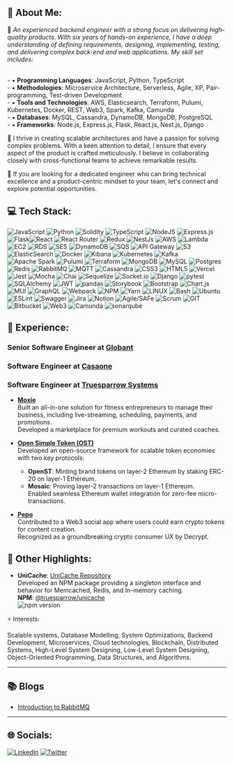 ## 💫 About Me:
🔭 *An experienced backend engineer with a strong focus on delivering high-quality products. With six years of hands-on experience, I have a deep understanding of defining requirements, designing, implementing, testing, and delivering complex back-end and web applications. My skill set includes:*

<br /> - ▪ **Programming Languages**: JavaScript, Python, TypeScript
<br /> - ▪ **Methodologies**: Microservice Architecture, Serverless, Agile, XP, Pair-programming, Test-driven Development
<br /> - ▪ **Tools and Technologies**: AWS, Elasticsearch, Terraform, Pulumi, Kubernetes, Docker, REST, Web3, Spark, Kafka, Camunda
<br /> - ▪ **Databases**: MySQL, Cassandra, DynamoDB, MongoDB, PostgreSQL
<br /> - ▪ **Frameworks**: Node.js, Express.js, Flask, React.js, Nest.js, Django

💬 I thrive in creating scalable architectures and have a passion for solving complex problems. With a keen attention to detail, I ensure that every aspect of the product is crafted meticulously. I believe in collaborating closely with cross-functional teams to achieve remarkable results.

🌱 If you are looking for a dedicated engineer who can bring technical excellence and a product-centric mindset to your team, let's connect and explore potential opportunities.

## 💻 Tech Stack:
![JavaScript](https://img.shields.io/badge/javascript-%23323330.svg?style=for-the-badge&logo=javascript&logoColor=%23F7DF1E) ![Python](https://img.shields.io/badge/python-3670A0?style=for-the-badge&logo=python&logoColor=ffdd54) ![Solidity](https://img.shields.io/badge/Solidity-%23363636.svg?style=for-the-badge&logo=solidity&logoColor=white) ![TypeScript](https://img.shields.io/badge/typescript-%23007ACC.svg?style=for-the-badge&logo=typescript&logoColor=white) ![NodeJS](https://img.shields.io/badge/node.js-6DA55F?style=for-the-badge&logo=node.js&logoColor=white) ![Express.js](https://img.shields.io/badge/express.js-%23404d59.svg?style=for-the-badge&logo=express&logoColor=%2361DAFB) ![Flask](https://img.shields.io/badge/Flask-092E20.svg?style=for-the-badge&logo=flask&logoColor=white)![React](https://img.shields.io/badge/react-%2320232a.svg?style=for-the-badge&logo=react&logoColor=%2361DAFB) ![React Router](https://img.shields.io/badge/React_Router-CA4245?style=for-the-badge&logo=react-router&logoColor=white) ![Redux](https://img.shields.io/badge/redux-%23593d88.svg?style=for-the-badge&logo=redux&logoColor=white) ![NestJs](https://img.shields.io/badge/NestJs-E0234E.svg?style=for-the-badge&logo=nestjs&logoColor=white) ![AWS](https://img.shields.io/badge/AWS-232F3E.svg?style=for-the-badge&logo=amazon-aws&logoColor=white) ![Lambda](https://img.shields.io/badge/Lambda-FF9900.svg?style=for-the-badge&logo=awslambda&logoColor=white) ![EC2](https://img.shields.io/badge/EC2-FF9900.svg?style=for-the-badge&logo=amazonec2&logoColor=white) ![RDS](https://img.shields.io/badge/RDS-527FFF.svg?style=for-the-badge&logo=amazonrds&logoColor=white) ![SES](https://img.shields.io/badge/SES-DD344C.svg?style=for-the-badge&logo=amazonsimpleemailservice&logoColor=white) ![DynamoDB](https://img.shields.io/badge/DynamoDB-4053D6.svg?style=for-the-badge&logo=amazondynamodb&logoColor=white) ![SQS](https://img.shields.io/badge/SQS-FF4F8B.svg?style=for-the-badge&logo=amazonsqs&logoColor=white) ![API Gateway](https://img.shields.io/badge/APIGateway-FF4F8B.svg?style=for-the-badge&logo=amazonapigateway&logoColor=white) ![S3](https://img.shields.io/badge/S3-569A31.svg?style=for-the-badge&logo=amazons3&logoColor=white) ![ElasticSearch](https://img.shields.io/badge/-ElasticSearch-005571?style=for-the-badge&logo=elasticsearch) ![Docker](https://img.shields.io/badge/docker-%230db7ed.svg?style=for-the-badge&logo=docker&logoColor=white) ![Kibana](https://img.shields.io/badge/kibana-005571?style=for-the-badge&logo=kibana) ![Kubernetes](https://img.shields.io/badge/kubernetes-%23326ce5.svg?style=for-the-badge&logo=kubernetes&logoColor=white) ![Kafka](https://img.shields.io/badge/Kafka-231F20.svg?style=for-the-badge&logo=apachekafka&logoColor=white) ![Apache Spark](https://img.shields.io/badge/Spark-E25A1C.svg?style=for-the-badge&logo=apachespark&logoColor=white) ![Pulumi](https://img.shields.io/badge/Pulumi-8A3391.svg?style=for-the-badge&logo=pulumi&logoColor=white) ![Terraform](https://img.shields.io/badge/Terraform-844FBA.svg?style=for-the-badge&logo=terraform&logoColor=white) ![MongoDB](https://img.shields.io/badge/MongoDB-%234ea94b.svg?style=for-the-badge&logo=mongodb&logoColor=white) ![MySQL](https://img.shields.io/badge/mysql-%2300f.svg?style=for-the-badge&logo=mysql&logoColor=white) ![Postgres](https://img.shields.io/badge/postgres-%23316192.svg?style=for-the-badge&logo=postgresql&logoColor=white) ![Redis](https://img.shields.io/badge/redis-%23DD0031.svg?style=for-the-badge&logo=redis&logoColor=white) ![RabbitMQ](https://img.shields.io/badge/RabbitMQ-FF6600.svg?style=for-the-badge&logo=rabbitmq&logoColor=white) ![MQTT](https://img.shields.io/badge/MQTT-660066.svg?style=for-the-badge&logo=mqtt&logoColor=white) ![Cassandra](https://img.shields.io/badge/Cassandra-1287B1.svg?style=for-the-badge&logo=apachecassandra&logoColor=white) ![CSS3](https://img.shields.io/badge/css3-%231572B6.svg?style=for-the-badge&logo=css3&logoColor=white) ![HTML5](https://img.shields.io/badge/html5-%23E34F26.svg?style=for-the-badge&logo=html5&logoColor=white) ![Vercel](https://img.shields.io/badge/vercel-%23000000.svg?style=for-the-badge&logo=vercel&logoColor=white) ![Jest](https://img.shields.io/badge/Jest-C21325.svg?style=for-the-badge&logo=jest&logoColor=white) ![Mocha](https://img.shields.io/badge/Mocha-8D6748.svg?style=for-the-badge&logo=mocha&logoColor=white) ![Chai](https://img.shields.io/badge/Chai-A30701.svg?style=for-the-badge&logo=chai&logoColor=white) ![Sequelize](https://img.shields.io/badge/Sequelize-52B0E7?style=for-the-badge&logo=sequelize&logoColor=black) ![Socket.io](https://img.shields.io/badge/Socket.io-black?style=for-the-badge&logo=socketdotio&badgeColor=010101) ![Django](https://img.shields.io/badge/Django-092E20.svg?style=for-the-badge&logo=Django&logoColor=white) ![pytest](https://img.shields.io/badge/pytest-0A9EDC?style=for-the-badge&logo=pytest&logoColor=white) ![SQLAlchemy](https://img.shields.io/badge/SQLAlchemy-D71F00?style=for-the-badge&logo=sqlalchemy&logoColor=white) ![JWT](https://img.shields.io/badge/JWT-black?style=for-the-badge&logo=JSON%20web%20tokens) ![pandas](https://img.shields.io/badge/pandas-150458?style=for-the-badge&logo=pandas) ![Storybook](https://img.shields.io/badge/Storybook-FF4785?style=for-the-badge&logo=storybook&logoColor=white) ![Bootstrap](https://img.shields.io/badge/bootstrap-%23563D7C.svg?style=for-the-badge&logo=bootstrap&logoColor=white) ![Chart.js](https://img.shields.io/badge/chart.js-F5788D.svg?style=for-the-badge&logo=chart.js&logoColor=white) ![MUI](https://img.shields.io/badge/MUI-0081CB.svg?style=for-the-badge&logo=material-ui&logoColor=white) ![GraphQL](https://img.shields.io/badge/-GraphQL-E10098?style=for-the-badge&logo=graphql&logoColor=white) ![Webpack](https://img.shields.io/badge/webpack-8DD6F9?style=for-the-badge&logo=webpack&logoColor=black) ![NPM](https://img.shields.io/badge/NPM-8DD6F9?style=for-the-badge&logo=npm) ![Yarn](https://img.shields.io/badge/yarn-%232C8EBB.svg?style=for-the-badge&logo=yarn&logoColor=white) ![LINUX](https://img.shields.io/badge/Linux-FCC624?style=for-the-badge&logo=linux&logoColor=black) ![Bash](https://img.shields.io/badge/Bash-4EAA25.svg?style=for-the-badge&logo=gnubash&logoColor=white) ![Ubuntu](https://img.shields.io/badge/Ubuntu-E95420?style=for-the-badge&logo=ubuntu&logoColor=black) ![ESLint](https://img.shields.io/badge/ESLint-4B3263?style=for-the-badge&logo=eslint&logoColor=white) ![Swagger](https://img.shields.io/badge/swagger-85EA2D?style=for-the-badge&logo=swagger&logoColor=black) ![Jira](https://img.shields.io/badge/jira-%230A0FFF.svg?style=for-the-badge&logo=jira&logoColor=white) ![Notion](https://img.shields.io/badge/Notion-%23000000.svg?style=for-the-badge&logo=notion&logoColor=white) ![Agile/SAFe](https://img.shields.io/badge/Agile-%234ea94b.svg?style=for-the-badge&logo=agile&logoColor=white) ![Scrum](https://img.shields.io/badge/Scrum-009FDA.svg?style=for-the-badge&logo=scrumalliance&logoColor=white) ![GIT](https://img.shields.io/badge/Git-F05032.svg?style=for-the-badge&logo=git&logoColor=white) ![Bitbucket](https://img.shields.io/badge/Bitbucket-0052CC?style=for-the-badge&logo=bitbucket) ![Web3](https://img.shields.io/badge/Web3.js-F16822.svg?style=for-the-badge&logo=web3dotjs&logoColor=white) ![Camunda](https://img.shields.io/badge/Camunda-FC5D0D.svg?style=for-the-badge&logo=camunda&logoColor=white) ![sonarqube](https://img.shields.io/badge/sonarqube-4E9BCD?style=for-the-badge&logo=sonarqube&logoColor=black)
   

## 💼 Experience:

### **Senior Software Engineer** at **[Globant](https://globant.com/)**  

### **Software Engineer** at **[Casaone](https://www.casaone.com/)**  

### **Software Engineer** at **[Truesparrow Systems](https://truesparrow.com/about-us/)**  
- **[Moxie](https://truesparrow.com/case-study/moxie)**  
  Built an all-in-one solution for fitness entrepreneurs to manage their business, including live-streaming, scheduling, payments, and promotions.  
  Developed a marketplace for premium workouts and curated coaches.

- **[Open Simple Token (OST)](https://truesparrow.com/case-study/ost)**  
  Developed an open-source framework for scalable token economies with two key protocols:  
  - **OpenST**: Minting brand tokens on layer-2 Ethereum by staking ERC-20 on layer-1 Ethereum.  
  - **Mosaic**: Proving layer-2 transactions on layer-1 Ethereum.  
  Enabled seamless Ethereum wallet integration for zero-fee micro-transactions.

- **[Pepo](https://bitcoinwiki.org/wiki/pepo)**  
  Contributed to a Web3 social app where users could earn crypto tokens for content creation.  
  Recognized as a groundbreaking crypto consumer UX by Decrypt.


## 🚀 Other Highlights:
- **UniCache**: [UniCache Repository](https://github.com/TrueSparrowSystems/UniCache)  
  Developed an NPM package providing a singleton interface and behavior for Memcached, Redis, and In-memory caching.  
  **NPM**: [@truesparrow/unicache](https://www.npmjs.com/package/@truesparrow/unicache)  
  ![npm version](https://img.shields.io/npm/v/@truesparrow/unicache.svg?style=flat)


⚡ Interests:

Scalable systems, Database Modelling, System Optimizations, Backend Development, Microservices, Cloud technologies, Blockchain, Distributed Systems, High-Level System Designing, Low-Level System Designing, Object-Oriented Programming, Data Structures, and Algorithms.

--- 

## 📚 Blogs

- [Introduction to RabbitMQ](https://medium.com/globant/introduction-to-rabbitmq-5af1a58b942e)

--- 

<!-- 
# 📊 GitHub Stats:
![](https://github-readme-stats.vercel.app/api?username=dhananjay8&theme=dark&hide_border=false&include_all_commits=false&count_private=false)<br/>
![](https://github-readme-streak-stats.herokuapp.com/?user=dhananjay8&theme=dark&hide_border=false)<br/>
![](https://github-readme-stats.vercel.app/api/top-langs/?username=dhananjay8&theme=dark&hide_border=false&include_all_commits=false&count_private=false&layout=compact)

### 🔝 Top Contributed Repo
![](https://github-contributor-stats.vercel.app/api?username=dhananjay8&limit=5&theme=tokyonight&combine_all_yearly_contributions=true)


---
[![](https://visitcount.itsvg.in/api?id=dhananjay8&icon=0&color=0)](https://visitcount.itsvg.in)
-->

## 🌐 Socials:
[![LinkedIn](https://img.shields.io/badge/LinkedIn-%230077B5.svg?logo=linkedin&logoColor=white)](https://linkedin.com/in/dhananjay08patil) [![Twitter](https://img.shields.io/badge/Twitter-000000.svg?logo=x&logoColor=white)](https://twitter.com/dsp__8)

<!-- Proudly created with GPRM ( https://gprm.itsvg.in ) & https://simpleicons.org -->
